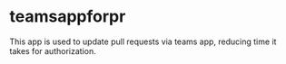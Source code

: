 # teamsappforpr
This app is used to update pull requests via teams app, reducing time it takes for authorization.
